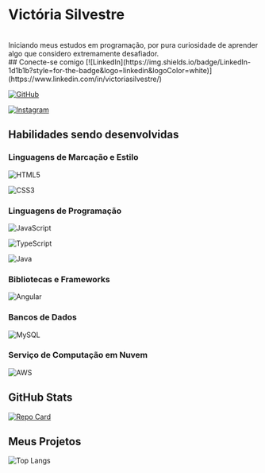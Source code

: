 # Victória Silvestre
</br>
Iniciando meus estudos em programação, por pura curiosidade de aprender algo que considero extremamente desafiador.
</br>
## Conecte-se comigo
[![LinkedIn](https://img.shields.io/badge/LinkedIn-1d1b1b?style=for-the-badge&logo=linkedin&logoColor=white)](https://www.linkedin.com/in/victoriasilvestre/)

[![GitHub](https://img.shields.io/badge/GitHub-1d1b1b?style=for-the-badge&logo=github&logoColor=white)](https://github.com/v-silves)

[![Instagram](https://img.shields.io/badge/-Instagram-1d1b1b?style=for-the-badge&logo=instagram&logoColor=white)](https://www.instagram.com/v.silves/)
</br>
## Habilidades sendo desenvolvidas
### Linguagens de Marcação e Estilo
![HTML5](https://img.shields.io/badge/HTML5-1d1b1b?style=for-the-badge&logo=html5&logoColor=white)

![CSS3](https://img.shields.io/badge/CSS3-1d1b1b?style=for-the-badge&logo=css3&logoColor=white)

### Linguagens de Programação
![JavaScript](https://img.shields.io/badge/JavaScript-1d1b1b?style=for-the-badge&logo=javascript&logoColor=black)

![TypeScript](https://img.shields.io/badge/TypeScript-1d1b1b?style=for-the-badge&logo=typescript&logoColor=white)

![Java](https://img.shields.io/badge/Java-1d1b1b?style=for-the-badge&logo=java)

### Bibliotecas e Frameworks
![Angular](https://img.shields.io/badge/Angular-1d1b1b?style=for-the-badge&logo=angular&logoColor=white)

### Bancos de Dados
![MySQL](https://img.shields.io/badge/MySQL-1d1b1b?style=for-the-badge&logo=mysql&logoColor=white)

### Serviço de Computação em Nuvem
![AWS](https://img.shields.io/badge/AWS-000.svg?style=for-the-badge&logo=amazon-aws&logoColor=white)
</br>
## GitHub Stats
[![Repo Card](https://github-readme-stats.vercel.app/api/pin/?username=v-silves&repo=meusrepositórios&bg_color=000&border_color=30A3DC&show_icons=true&icon_color=30A3DC&title_color=E94D5F&text_color=FFF)](https://github.com/v-silves?tab=repositories)
</br>
## Meus Projetos
![Top Langs](https://github-readme-stats-git-masterrstaa-rickstaa.vercel.app/api/top-langs/?username=v-silves&layout=compact&bg_color=000&border_color=30A3DC&title_color=E94D5F&text_color=FFF)
